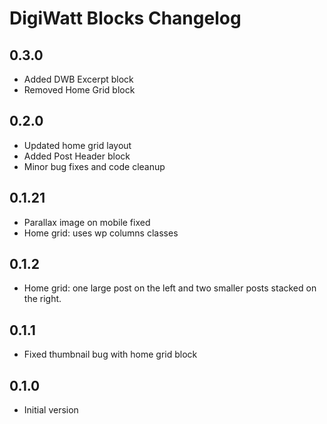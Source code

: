 # DigiWatt Blocks Changelog

## 0.3.0

* Added DWB Excerpt block
* Removed Home Grid block

## 0.2.0

* Updated home grid layout
* Added Post Header block
* Minor bug fixes and code cleanup

## 0.1.21

* Parallax image on mobile fixed
* Home grid: uses wp columns classes

## 0.1.2

* Home grid: one large post on the left and two smaller posts stacked on the right.

## 0.1.1

* Fixed thumbnail bug with home grid block

## 0.1.0
 
* Initial version